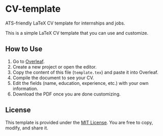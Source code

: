 # CV-template
ATS-friendly LaTeX CV template for internships and jobs.


This is a simple LaTeX CV template that you can use and customize.

## How to Use

1. Go to [Overleaf](https://www.overleaf.com/).
2. Create a new project or open the editor.
3. Copy the content of this file (`template.tex`) and paste it into Overleaf.
4. Compile the document to see your CV.
5. Edit the fields (name, education, experience, etc.) with your own information.
6. Download the PDF once you are done customizing.

## License

This template is provided under the [MIT License](LICENSE). You are free to copy, modify, and share it.

